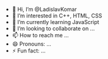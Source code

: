- 👋 Hi, I’m @LadislavKomar
- 👀 I’m interested in C++, HTML, CSS
- 🌱 I’m currently learning JavaScript
- 💞️ I’m looking to collaborate on ...
- 📫 How to reach me ...
- 😄 Pronouns: ...
- ⚡ Fun fact: ...

<!---
LadislavKomar/LadislavKomar is a ✨ special ✨ repository because its `README.md` (this file) appears on your GitHub profile.
You can click the Preview link to take a look at your changes.
--->
